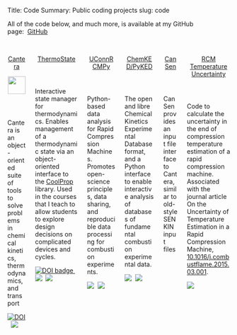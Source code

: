 Title: Code
Summary: Public coding projects
slug: code

All of the code below, and much more, is available at my GitHub page:&nbsp;<i class="fa fa-github"></i>&nbsp;[GitHub](https://github.com/bryanwweber)

<br />

<div class="columns is-multiline">

<div class="column is-half">
<div class="card">
<header class="card-header">
<p class="card-header-title">
<a href="https://github.com/Cantera/cantera">
Cantera
</a> <!-- Cantera -->
</p> <!-- card-header-title -->
<a class="card-header-icon" href="https://github.com/Cantera/cantera">
<img src="{filename}/files/icons/cantera-logo.png" width="40px"></img>
</a>
</header> <!-- card-header -->
<div class="card-content">
<div class="content">
Cantera is an object-oriented suite of tools to solve problems in chemical kinetics, thermodynamics, and transport
</div> <!-- content -->
</div> <!-- card-content -->
<footer class="card-footer">
<p class="card-footer-item"><a href="https://doi.org/10.5281/zenodo.170284"><img src="https://zenodo.org/badge/DOI/10.5281/zenodo.170284.svg" alt="DOI"></a>&nbsp;
<a href="https://travis-ci.org/Cantera/cantera"><img src="https://travis-ci.org/Cantera/cantera.svg?branch=master"></img></a>
</p> <!-- card-footer-item -->
</footer> <!-- card-footer -->
</div> <!-- card -->
</div> <!-- column -->

<div class="column is-half">
<div class="card">
<header class="card-header">
<p class="card-header-title">
<a href="https://github.com/bryanwweber/thermostate">
ThermoState
</a>
</header>
<div class="card-content">
<div class="content">
Interactive state manager for thermodynamics. Enables management of a thermodynamic state via an object-oriented interface to the <a href="https://github.com/CoolProp/CoolProp">CoolProp</a> library. Used in the courses that I teach to allow students to explore design decisions on complicated devices and cycles.
</div> <!-- content -->
</div> <!-- card-content -->
<footer class="card-footer">
<p class="card-footer-item"><a style="border-width:0" href="https://doi.org/10.21105/jose.00033">
  <img src="https://jose.theoj.org/papers/10.21105/jose.00033/status.svg" alt="DOI badge" >
</a>&nbsp;<a href="https://anaconda.org/bryanwweber/thermostate"><img src="https://anaconda.org/bryanwweber/thermostate/badges/version.svg"></img></a>&nbsp;
<a href="https://travis-ci.org/bryanwweber/thermostate"><img src="https://travis-ci.org/bryanwweber/thermostate.svg?branch=master"></img></a>
</p> <!-- card-footer-item -->
</footer> <!-- card-footer -->
</div> <!-- card -->
</div> <!-- column -->

<div class="column is-half">
<div class="card">
<header class="card-header">
<p class="card-header-title">
<a href="https://github.com/bryanwweber/UConnRCMPy">
UConnRCMPy
</a>
</header>
<div class="card-content">
<div class="content">
Python-based data analysis for Rapid Compression Machines. Promotes open-science principles, data sharing, and reproducible data processing for combustion experiments.
</div> <!-- content -->
</div> <!-- card-content -->
<footer class="card-footer">
<p class="card-footer-item"><a href="https://zenodo.org/badge/latestdoi/36095263"><img src="https://zenodo.org/badge/36095263.svg"></img></a>&nbsp;
<a href="https://travis-ci.org/bryanwweber/UConnRCMPy"><img src="https://travis-ci.org/bryanwweber/UConnRCMPy.svg?branch=master"></img></a>
</p> <!-- card-footer-item -->
</footer> <!-- card-footer -->
</div> <!-- card -->
</div> <!-- column -->

<div class="column is-half">
<div class="card">
<header class="card-header">
<p class="card-header-title">
<a href="https://github.com/pr-omethe-us/PyKED">
ChemKED/PyKED
</a>
</header>
<div class="card-content">
<div class="content">
The open and libre Chemical Kinetics Experimental Database format, and a Python interface to enable interactive analysis of databases of fundamental combustion experimental data.
</div> <!-- content -->
</div> <!-- card-content -->
<footer class="card-footer">
<p class="card-footer-item"><a href="https://zenodo.org/badge/latestdoi/66023863"><img src="https://zenodo.org/badge/66023863.svg"></img></a>&nbsp;
<a href="https://travis-ci.org/pr-omethe-us/PyKED"><img src="https://travis-ci.org/pr-omethe-us/PyKED.svg?branch=master"></img></a>
</p> <!-- card-footer-item -->
</footer> <!-- card-footer -->
</div> <!-- card -->
</div> <!-- column -->

<div class="column is-half">
<div class="card">
<header class="card-header">
<p class="card-header-title">
<a href="https://github.com/bryanwweber/CanSen">
CanSen
</a> <!-- CanSen -->
</p> <!-- card-header-title -->
</header> <!-- card-header -->
<div class="card-content">
<div class="content">
CanSen provides an input file interface to Cantera, similar to old-style SENKIN input files
</div> <!-- content -->
</div> <!-- card-content -->
</div> <!-- card -->
</div> <!-- column -->

<div class="column is-half">
<div class="card">
<header class="card-header">
<p class="card-header-title">
<a href="https://github.com/bryanwweber/rcm-temperature-uncertainty">
RCM Temperature Uncertainty
</a>
</header>
<div class="card-content">
<div class="content">
Code to calculate the uncertainty in the end of compression temperature estimation of a rapid compression machine. Associated with the journal article <span class="papertitle">On the Uncertainty of Temperature Estimation in a Rapid Compression Machine</span>, <a href="https://dx.doi.org/10.1016/j.combustflame.2015.03.001">10.1016/j.combustflame.2015.03.001</a>.
</div> <!-- content -->
</div> <!-- card-content -->
<footer class="card-footer">
<p class="card-footer-item"><a href="https://doi.org/10.5281/zenodo.16278"><img src="https://zenodo.org/badge/DOI/10.5281/zenodo.16278.svg"></img></a>
</p> <!-- card-footer-item -->
</footer> <!-- card-footer -->
</div> <!-- card -->
</div> <!-- column -->

</div> <!-- columns -->
